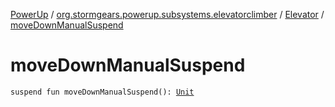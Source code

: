 [PowerUp](../../index.md) / [org.stormgears.powerup.subsystems.elevatorclimber](../index.md) / [Elevator](index.md) / [moveDownManualSuspend](./move-down-manual-suspend.md)

# moveDownManualSuspend

`suspend fun moveDownManualSuspend(): `[`Unit`](https://kotlinlang.org/api/latest/jvm/stdlib/kotlin/-unit/index.html)